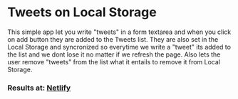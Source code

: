 # Tweets on Local Storage
This simple app let you write "tweets" in a form textarea and when you click on add button they are added to the Tweets list.
They are also set in the Local Storage and syncronized so everytime we write a "tweet" its added to the list and we dont lose it
no matter if we refresh the page. 
Also lets the user remove "tweets" from the list what it entails to remove it from Local Storage.

### Results at: <a href="https://stoic-curran-4f4e90.netlify.app/">Netlify</a>
